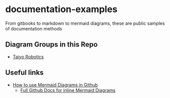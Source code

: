 # documentation-examples
From gitbooks to markdown to mermaid diagrams, these are public samples of documentation methods

## Diagram Groups in this Repo
* [Taiyo Robotics](./taiyo-robotics/tyr-timeline.md)

## Useful links
* [How to use Mermaid Diagrams in Github](https://github.blog/2022-02-14-include-diagrams-markdown-files-mermaid/)
  * [Full Github Docs for inline Mermaid Diagrams](https://docs.github.com/en/get-started/writing-on-github/working-with-advanced-formatting/creating-diagrams)